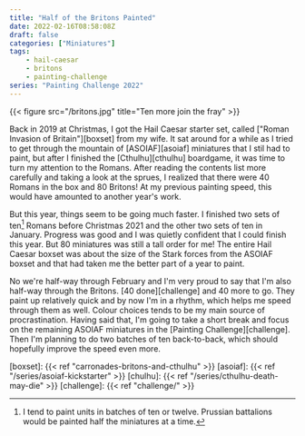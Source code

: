 ```yaml
---
title: "Half of the Britons Painted"
date: 2022-02-16T08:58:08Z
draft: false
categories: ["Miniatures"]
tags:
    - hail-caesar
    - britons
    - painting-challenge
series: "Painting Challenge 2022"
---
```


{{< figure src="/britons.jpg" title="Ten more join the fray" >}}

Back in 2019 at Christmas, I got the Hail Caesar starter set, called ["Roman Invasion of Britain"][boxset] from my wife. It sat around for a while as I tried to get through the mountain of [ASOIAF][asoiaf] miniatures that I stil had to paint, but after I finished the [Cthulhu][cthulhu] boardgame, it was time to turn my attention to the Romans. After reading the contents list more carefully and taking a look at the sprues, I realized that there were 40 Romans in the box and 80 Britons! At my previous painting speed, this would have amounted to another year's work.

But this year, things seem to be going much faster. I finished two sets of ten[^batches] Romans before Christmas 2021 and the other two sets of ten in January. Progress was good and I was quietly confident that I could finish this year. But 80 miniatures was still a tall order for me! The entire Hail Caesar boxset was about the size of the Stark forces from the ASOIAF boxset and that had taken me the better part of a year to paint.

No we're half-way through February and I'm very proud to say that I'm also half-way through the Britons. [40 done][challenge] and 40 more to go. They paint up relatively quick and by now I'm in a rhythm, which helps me speed through them as well. Colour choices tends to be my main source of procrastination. Having said that, I'm going to take a short break and focus on the remaining ASOIAF miniatures in the [Painting Challenge][challenge]. Then I'm planning to do two batches of ten back-to-back, which should hopefully improve the speed even more.

[boxset]: {{< ref "carronades-britons-and-cthulhu" >}}
[asoiaf]: {{< ref "/series/asoiaf-kickstarter" >}}
[chulhu]: {{< ref "/series/cthulhu-death-may-die" >}}
[challenge]: {{< ref "challenge/" >}}
[^batches]: I tend to paint units in batches of ten or twelve. Prussian battalions would be painted half the miniatures at a time.
